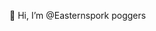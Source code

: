 👋 Hi, I’m @Easternspork
poggers
<!---
Easternspork/Easternspork is a ✨ special ✨ repository because its `README.md` (this file) appears on your GitHub profile.
You can click the Preview link to take a look at your changes.
--->
